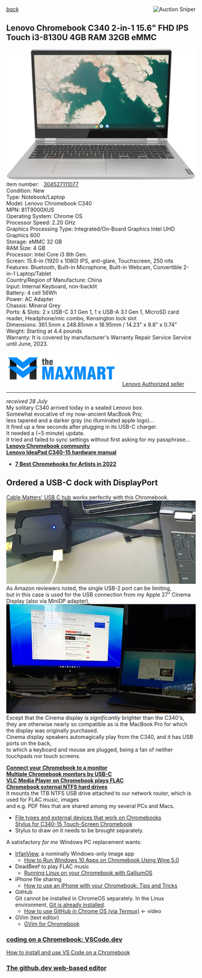 *[back](../)*
<a href="https://www.gixen.com/index.php" name="9e092736783d0da1dfd8413d57d10faf" target="_blank" >
<img align=right src="https://www.gixen.com/images/gixenlink.gif" border="0"
alt="Auction Sniper" title="Auction Sniper">
</a>  

## Lenovo Chromebook C340 2-in-1 15.6" FHD IPS Touch i3-8130U 4GB RAM 32GB eMMC
![](s-1600.jpg)  
item number: &nbsp; [304527111077](https://www.ebay.com/itm/304527111077)  
Condition: New  
Type: Notebook/Laptop  
Model:  Lenovo Chromebook C340  
MPN:  81T9000XUS  
Operating System: Chrome OS  
Processor Speed: 2.20 GHz  
Graphics Processing Type:  Integrated/On-Board Graphics Intel UHD Graphics 600  
Storage:  eMMC 32 GB  
RAM Size:  4 GB  
Processor:  Intel Core i3 8th Gen.  
Screen:  15.6-in (1920 x 1080) IPS, anti-glare, Touchscreen, 250 nits  
Features:  Bluetooth, Built-in Microphone, Built-in Webcam, Convertible 2-in-1 Laptop/Tablet  
Country/Region of Manufacture: China  
Input:  Internal Keyboard, non-backlit  
Battery:  4 cell 56Wh  
Power:  AC Adapter  
Chassis: Mineral Grey  
Ports: &amp; Slots:  2 x USB-C 3.1 Gen 1, 1 x USB-A 3.1 Gen 1, MicroSD card reader, Headphone/mic combo, Kensington lock slot  
Dimensions:  361.5mm x 248.85mm x 18.95mm / 14.23" x 9.8" x 0.74"  
Weight:  Starting at 4.4 pounds  
Warranty:  It is covered by manufacturer's Warranty Repair Service Service until June, 2023.  

![](maxmart.png)  &nbsp; [Lenovo Authorized seller](https://www.ebay.com/usr/themaxmart)  

---

 *received 28 July*  
My solitary C340 arrived today in a sealed Lenovo box.  
Somewhat evocative of my now-ancient MacBook Pro;  
less tapered and a darker gray (no illuminated apple logo)...  
It fired up a few seconds after plugging in its USB-C charger.  
It needed a (~5 minute) update.  
It tried and failed to sync settings without first asking for my passphrase...  
[**Lenovo Chromebook community**](https://forums.lenovo.com/t5/Lenovo-Chromebooks/bd-p/lc01_en)  
[**Lenovo IdeaPad C340-15 hardware manual**](https://download.lenovo.com/consumer/mobiles_pub/flex_15iwl_hmm_201902.pdf)  
 - [**7 Best Chromebooks for Artists in 2022**](https://proactivecreative.com/7-best-chromebooks-for-artists-in-2020)  

## Ordered a USB-C dock with DisplayPort  
[Cable Matters' USB C hub](https://www.amazon.com/gp/product/B076TRGGM6) works perfectly with this Chromebook.  
![](CableMatters.jpg)  
As Amazon reviewers noted, the single USB-2 port can be limiting,  
but in this case is used for the USB connection from my Apple 27" Cinema Display (also via MiniDP adapter),
![](Cinema.jpg)  
Except that the Cinema display is *significantly* brighter than the C340's,  
they are otherwise nearly so compatible as is the MacBook Pro for which the display was originally purchased.  
Cinema display speakers automagically play from the C340, and it has USB ports on the back,  
to which a keyboard and mouse are plugged, being a fan of neither touchpads nor touch screens.  

[**Connect your Chromebook to a monitor**](https://support.google.com/chromebook/answer/1060909)  
[**Multiple Chromebook monitors by USB-C**](https://www.androidheadlines.com/2020/09/chromebook-multiple-displays-single-usb-c-port.html)  
[**VLC Media Player on Chromebook plays FLAC**](https://chromeready.com/2683/how-to-install-vlc-media-player-on-chromebook)  
[**Chromebook external NTFS hard drives**](https://www.cnet.com/tech/computing/how-to-use-an-external-drive-with-a-chromebook/)  
It mounts the 1TB NTFS USB drive attached to our network router, which is used for FLAC music, images  
and e.g. PDF files that are shared among my several PCs and Macs.  
- [File types and external devices that work on Chromebooks](https://support.google.com/chromebook/answer/183093)  
[Stylus for C340-15 Touch-Screen Chromebook](https://www.amazon.com/dp/B085FDR67C)  
 - Stylus to draw on it needs to be brought separately.  

A satisfactory *for me* Windows PC replacement wants:
- [IrfanView](https://en.wikipedia.org/wiki/IrfanView), a nominally Windows-only image app
  - [How to Run Windows 10 Apps on Chromebook Using Wine 5.0](https://beebom.com/how-use-windows-10-apps-chromebook-using-wine)  
- DeadBeef to play FLAC music
  - [Running Linux on your Chromebook with GalliumOS](https://opensource.com/article/17/4/linux-chromebook-gallium-os)  
- iPhone file sharing
  - [How to use an iPhone with your Chromebook: Tips and Tricks](https://www.xda-developers.com/how-to-use-iphone-chromebook)
- GitHub  
  Git cannot be installed in ChromeOS separately.  In the Linux environment, [Git is already installed](https://www.geeksforgeeks.org/how-to-install-git-on-chrome-os/).  
  - [How to use GitHub in Chrome OS (via Termux)](https://www.youtube.com/watch?v=KXLQcX3HbWw) <- video
- GVim (text editor)
  - [GVim for Chromebook](https://www.bestchromebookapps.com/gvim-for-chromebook) 

### [coding on a Chromebook: VSCode.dev](https://www.aboutchromebooks.com/news/a-new-option-to-code-on-a-chromebook-vscode-dev/)  
[How to install and use VS Code on a Chromebook](https://chromeready.com/5207/install-vscode-on-chromebook/)  

### [The github.dev web-based editor](https://docs.github.com/en/codespaces/the-githubdev-web-based-editor)  
